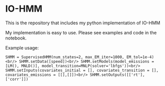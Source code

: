 # IO-HMM
This is the repository that includes my python implementation of IO-HMM

My implementation is easy to use. Please see examples and code in the notebook.

Example usage:


`SHMM = SupervisedHMM(num_states=2, max_EM_iter=1000, EM_tol=1e-4) <br/>
SHMM.setData([speed])<br/>
SHMM.setModels(model_emissions = [LM(), MNLD()], model_transition=MNLP(solver='lbfgs'))<br/>
SHMM.setInputs(covariates_initial = [], covariates_transition = [], covariates_emissions = [[],[]])<br/>
SHMM.setOutputs([['rt'],['corr']])`
